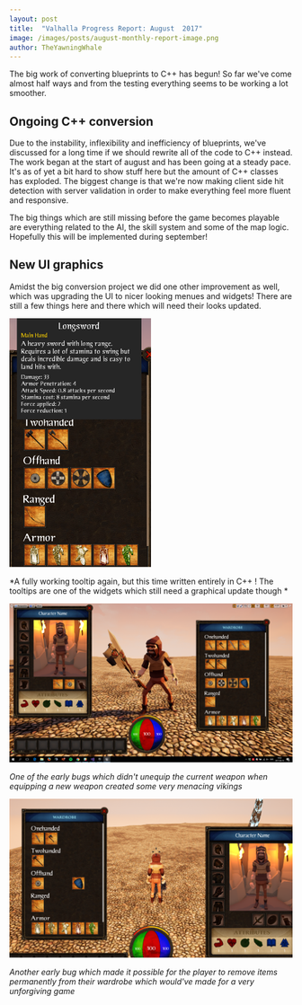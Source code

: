 ```yaml
---
layout: post
title:  "Valhalla Progress Report: August  2017"
image: /images/posts/august-monthly-report-image.png
author: TheYawningWhale
---
```


The big work of converting blueprints to C++ has begun! So far we've come almost half ways and from the testing everything seems to be working a lot smoother.

<!--excerpt_separator-->

<div class="clear" ></div>

## Ongoing C++ conversion

Due to the instability, inflexibility and inefficiency of blueprints, we've discussed for a long time if we should rewrite all of the code to C++ instead. The work began at the start of august and has been going at a steady pace. It's as of yet a bit hard to show stuff here but the amount of C++ classes has exploded. The biggest change is that we're now making client side hit detection with server validation in order to make everything feel more fluent and responsive.

The big things which are still missing before the game becomes playable are everything related to the AI, the skill system and some of the map logic. Hopefully this will be implemented during september!

## New UI graphics

Amidst the big conversion project we did one other improvement as well, which was upgrading the UI to nicer looking menues and widgets! There are still a few things here and there which will need their looks updated.

<img style="width: 50%; clear: both; margin:auto;" src="/images/posts/august1.png" />

*A fully working tooltip again, but this time written entirely in C++ ! The tooltips are one of the widgets which still need a graphical update though *

<img class="full" src="/images/posts/august2.png" />

*One of the early bugs which didn't unequip the current weapon when equipping a new weapon created some very menacing vikings*

<img class="full" src="/images/posts/august3.png" />

*Another early bug which made it possible for the player to remove items permanently from their wardrobe which would've made for a very unforgiving game*
